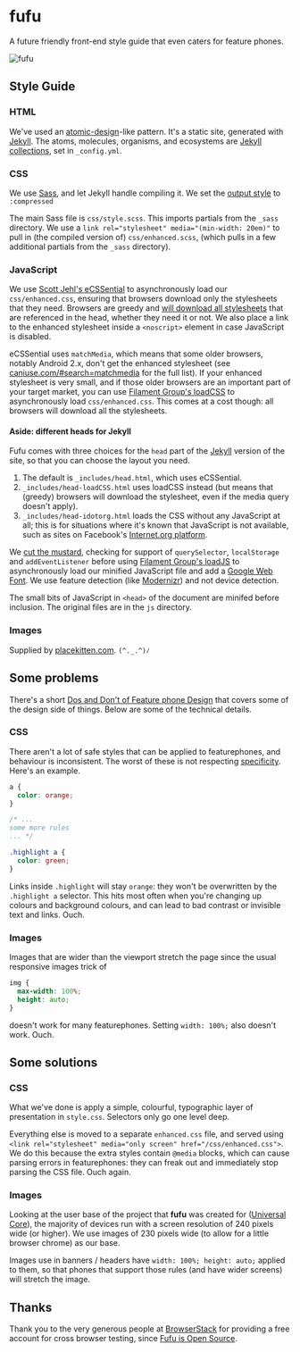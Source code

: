 # fufu

A future friendly front-end style guide that even caters for feature phones.

![fufu](https://cloud.githubusercontent.com/assets/1239497/8354606/af823a5c-1b49-11e5-8bb7-6beda85d65f4.png)

## Style Guide

### HTML

We've used an [atomic-design](http://bradfrost.com/blog/post/atomic-web-design/)-like pattern. It's a static site, generated with [Jekyll](http://jekyllrb.com/). The atoms, molecules, organisms, and ecosystems are [Jekyll collections](http://jekyllrb.com/docs/collections/), set in `_config.yml`.

### CSS

We use [Sass](http://sass-lang.com/), and let Jekyll handle compiling it. We set the [output style](http://sass-lang.com/documentation/file.SASS_REFERENCE.html#_16) to `:compressed`

The main Sass file is `css/style.scss`. This imports partials from the `_sass` directory. We use a `link rel="stylesheet" media="(min-width: 20em)"` to pull in (the compiled version of) `css/enhanced.scss`, (which pulls in a few additional partials from the `_sass` directory).

### JavaScript

We use [Scott Jehl's eCSSential](https://github.com/scottjehl/eCSSential) to asynchronously load our `css/enhanced.css`, ensuring that browsers download only the stylesheets that they need. Browsers are greedy and [will download all stylesheets](http://scottjehl.github.io/CSS-Download-Tests/) that are referenced in the head, whether they need it or not. We also place a link to the enhanced stylesheet inside a `<noscript>` element in case JavaScript is disabled.

eCSSential uses `matchMedia`, which means that some older browsers, notably Android 2.x, don't get the enhanced stylesheet (see [caniuse.com/#search=matchmedia](http://caniuse.com/#search=matchmedia) for the full list). If your enhanced stylesheet is very small, and if those older browsers are an important part of your target market, you can use [Filament Group's loadCSS](https://github.com/filamentgroup/loadCSS) to asynchronously load `css/enhanced.css`. This comes at a cost though: all browsers will download all the stylesheets.

#### Aside: different heads for Jekyll

Fufu comes with three choices for the `head` part of the [Jekyll](http://jekyllrb.com/) version of the site, so that you can choose the layout you need.

1. The default is `_includes/head.html`, which uses eCSSential.
2. `_includes/head-loadCSS.html` uses loadCSS instead (but means that (greedy) browsers will download the stylesheet, even if the media query doesn't apply).
3. `_includes/head-idotorg.html` loads the CSS without any JavaScript at all; this is for situations where it's known that JavaScript is not available, such as sites on Facebook's [Internet.org platform](https://internet.org/).

We [cut the mustard](http://responsivenews.co.uk/post/18948466399/cutting-the-mustard), checking for support of `querySelector`, `localStorage` and `addEventListener` before using [Filament Group's loadJS](https://github.com/filamentgroup/loadJS) to asynchronously load our minified JavaScript file and add a [Google Web Font](https://www.google.com/fonts). We use feature detection (like [Modernizr](http://modernizr.com/)) and not device detection.

The small bits of JavaScript in `<head>` of the document are minifed before inclusion. The original files are in the `js` directory.

### Images

Supplied by [placekitten.com](https://placekitten.com/). `(^._.^)ﾉ`

## Some problems

There's a short [Dos and Don't of Feature phone Design](http://stevebarnett.github.io/fufu/dos-and-donts.html) that covers some of the design side of things. Below are some of the technical details.

### CSS

There aren't a lot of safe styles that can be applied to featurephones, and behaviour is inconsistent. The worst of these is not respecting [specificity](https://developer.mozilla.org/en-US/docs/Web/CSS/Specificity). Here's an example.

```css
a {
  color: orange;
}

/* ...
some more rules
... */

.highlight a {
  color: green;
}
```

Links inside `.highlight` will stay `orange`: they won't be overwritten by the `.highlight a` selector. This hits most often when you're changing up colours and background colours, and can lead to bad contrast or invisible text and links. Ouch.

### Images

Images that are wider than the viewport stretch the page since the usual responsive images trick of

```css
img {
  max-width: 100%;
  height: auto;
}
```

doesn't work for many featurephones. Setting `width: 100%;` also doesn't work. Ouch.

## Some solutions

### CSS

What we've done is apply a simple, colourful, typographic layer of presentation in `style.css`. Selectors only go one level deep.

Everything else is moved to a separate `enhanced.css` file, and served using `<link rel="stylesheet" media="only screen" href="/css/enhanced.css">`. We do this because the extra styles contain `@media` blocks, which can cause parsing errors in featurephones: they can freak out and immediately stop parsing the CSS file. Ouch again.

### Images

Looking at the user base of the project that **fufu** was created for ([Universal Core](http://docs.unicore.io/)), the majority of devices run with a screen resolution of 240 pixels wide (or higher). We use images of 230 pixels wide (to allow for a little browser chrome) as our base.

Images use in banners / headers have `width: 100%; height: auto;` applied to them, so that phones that support those rules (and have wider screens) will stretch the image.

## Thanks

Thank you to the very generous people at [BrowserStack](https://www.browserstack.com) for providing a free account for cross browser testing, since [Fufu is Open Source](https://github.com/SteveBarnett/fufu).
